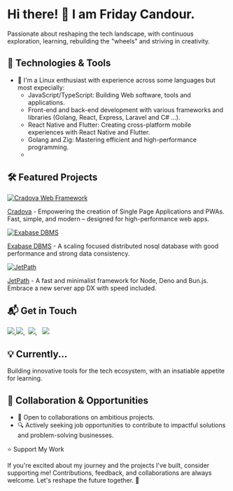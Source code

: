 <docmach type="wrapper" file="fragments/page-structure.html" replacement="content" >

# Hi there! 👋 I am Friday Candour.

Passionate about reshaping the tech landscape, with continuous exploration, learning, rebuilding the "wheels" and striving in creativity.

## 🚀 Technologies & Tools

- 🐧 I'm a Linux enthusiast with experience across some languages but most expecially:
  - JavaScript/TypeScript: Building Web software, tools and applications.
  - Front-end and back-end development with various frameworks and libraries (Golang, React, Express, Laravel and C# ...).
  - React Native and Flutter: Creating cross-platform mobile experiences with React Native and Flutter.
  - Golang and Zig: Mastering efficient and high-performance programming.
  -

## 🛠️ Featured Projects

[![Cradova Web Framework](https://github-readme-stats.vercel.app/api/pin/?username=Codedynasty-dev&repo=cradova)](https://github.com/Codedynasty-dev/cradova)

[Cradova](https://github.com/Codedynasty-dev/cradova) - Empowering the creation of Single Page Applications and PWAs.
Fast, simple, and modern – designed for high-performance web apps.

[![Exabase DBMS](https://github-readme-stats.vercel.app/api/pin/?username=Codedynasty-dev&repo=Exabase)](https://github.com/Codedynasty-dev/Exabase)

[Exabase DBMS](https://github.com/Codedynasty-dev/Exabase) - A scaling focused distributed nosql database with good performance and strong data consistency.

[![JetPath](https://github-readme-stats.vercel.app/api/pin/?username=Codedynasty-dev&repo=JetPath)](https://github.com/Codedynasty-dev/JetPath)

[JetPath](https://github.com/Codedynasty-dev/JetPath) - A fast and minimalist framework for Node, Deno and Bun.js. Embrace a new server app DX with speed included.

## 📬 Get in Touch

<a href="https://www.twitter.com/fridaycandour" alt="Follow Me on Twitter"> 
    <img src="https://img.shields.io/badge/twitter-%231DA1F2.svg?&style=for-the-badge&logo=twitter&logoColor=white" />
</a>
<a href="https://www.linkedin.com/in/friday-candour-8a18011a5/" alt="Connect on LinkedIn"> 
  <img src="https://img.shields.io/badge/linkedin-%230077B5.svg?&style=for-the-badge&logo=linkedin&logoColor=white" />
</a>&nbsp;
<a href="mailto:fridaycandours@gmail.com">
  <img src="https://img.shields.io/badge/email me-%23D14836.svg?&style=for-the-badge&logo=gmail&logoColor=white" />
</a>&nbsp;&nbsp;

<a href="https://api.whatsapp.com/send?phone=2348166948755&text=Hello%20Friday,%20I%20got%20your%20contact%20from%20your%20Github%20profile" alt="Connect on Whatsapp"> 
    <img src="https://img.shields.io/badge/WHATSAPP-%2325D366.svg?&style=for-the-badge&logo=whatsapp&logoColor=white" />
</a>

<!-- links to your social media accounts -->

[1]: https://mobile.twitter.com/fridaycandour
[2]: https://github.com/fridaycandour
[3]: https://www.linkedin.com/in/friday-candour-8a18011a5

## 💡 Currently...

Building innovative tools for the tech ecosystem, with an insatiable appetite for learning.

## 👯 Collaboration & Opportunities

- 🌟 Open to collaborations on ambitious projects.
- 🔍 Actively seeking job opportunities to contribute to impactful solutions and problem-solving businesses.

⭐ Support My Work

If you're excited about my journey and the projects I've built, consider supporting me! Contributions, feedback, and collaborations are always welcome. Let's reshape the future together. 🚀

</docmach>
